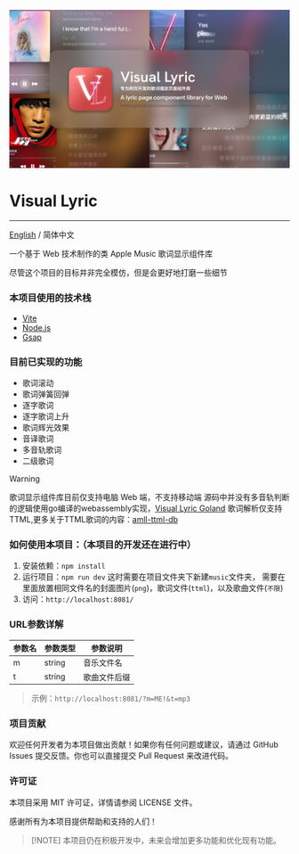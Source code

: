 <div center>

![bg](./bg.png)

# Visual Lyric

---

[English](./README.md) / 简体中文

一个基于 Web 技术制作的类 Apple Music 歌词显示组件库

尽管这个项目的目标并非完全模仿，但是会更好地打磨一些细节


</div>

### 本项目使用的技术栈

- [Vite](https://vitejs.dev/)
- [Node.js](https://nodejs.org/)
- [Gsap](https://gsap.com/)


### 目前已实现的功能

- 歌词滚动
- 歌词弹簧回弹
- 逐字歌词
- 逐字歌词上升
- 歌词辉光效果
- 音译歌词
- 多音轨歌词
- 二级歌词

> [!WARNING]
> 歌词显示组件库目前仅支持电脑 Web 端，不支持移动端
> 源码中并没有多音轨判断的逻辑使用go编译的webassembly实现，[Visual Lyric Goland](https://github.com/xiaowumin-mark/visual-Lyric-goland)
> 歌词解析仅支持TTML,更多关于TTML歌词的内容：[amll-ttml-db](https://github.com/Steve-xmh/amll-ttml-db)

### 如何使用本项目：（本项目的开发还在进行中）

1. 安装依赖：`npm install`
2. 运行项目：`npm run dev`
    这时需要在项目文件夹下新建`music`文件夹，
    需要在里面放置相同文件名的封面图片(`png`)，歌词文件(`ttml`)，以及歌曲文件(`不限`)
3. 访问：`http://localhost:8081/`

### URL参数详解

| 参数名 | 参数类型 | 参数说明 |
| --- | --- | --- |
| m | string | 音乐文件名 |
| t | string | 歌曲文件后缀 |

> 示例：`http://localhost:8081/?m=ME!&t=mp3`

### 项目贡献

欢迎任何开发者为本项目做出贡献！如果你有任何问题或建议，请通过 GitHub Issues 提交反馈。你也可以直接提交 Pull Request 来改进代码。

### 许可证

本项目采用 MIT 许可证，详情请参阅 LICENSE 文件。

感谢所有为本项目提供帮助和支持的人们！

> [!NOTE] 本项目仍在积极开发中，未来会增加更多功能和优化现有功能。